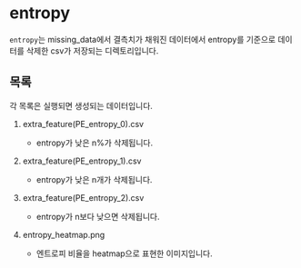 # entropy

`entropy`는 missing_data에서 결측치가 채워진 데이터에서 entropy를 기준으로 데이터를 삭제한 csv가 저장되는 디렉토리입니다.

## 목록
각 목록은 실행되면 생성되는 데이터입니다.

1. extra_feature(PE_entropy_0).csv

    - entropy가 낮은 n%가 삭제됩니다.

2. extra_feature(PE_entropy_1).csv

    - entropy가 낮은 n개가 삭제됩니다.

3. extra_feature(PE_entropy_2).csv

    - entropy가 n보다 낮으면 삭제됩니다.

4. entropy_heatmap.png

    - 엔트로피 비율을 heatmap으로 표현한 이미지입니다.